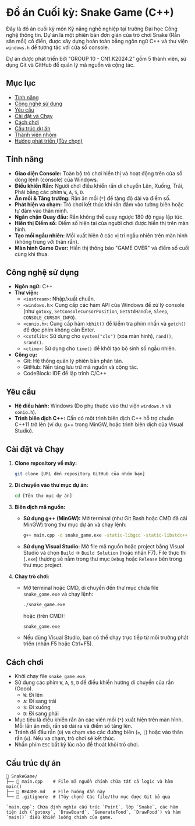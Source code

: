 # Đồ án Cuối kỳ: Snake Game (C++)

Đây là đồ án cuối kỳ môn Kỹ năng nghề nghiệp tại trường Đại học Công nghệ thông tin. Dự án là một phiên bản đơn giản của trò chơi Snake (Rắn săn mồi) cổ điển, được xây dựng hoàn toàn bằng ngôn ngữ C++ và thư viện `windows.h` để tương tác với cửa sổ console.

Dự án được phát triển bởi "GROUP 10 - CN1.K2024.2" gồm 5 thành viên, sử dụng Git và GitHub để quản lý mã nguồn và cộng tác.

## Mục lục
* [Tính năng](#tính-năng)
* [Công nghệ sử dụng](#công-nghệ-sử-dụng)
* [Yêu cầu](#yêu-cầu)
* [Cài đặt và Chạy](#cài-đặt-và-chạy)
* [Cách chơi](#cách-chơi)
* [Cấu trúc dự án](#cấu-trúc-dự-án)
* [Thành viên nhóm](#thành-viên-nhóm)
* [Hướng phát triển (Tùy chọn)](#hướng-phát-triển-tùy-chọn)

## Tính năng
*   **Giao diện Console:** Toàn bộ trò chơi hiển thị và hoạt động trên cửa sổ dòng lệnh (console) của Windows.
*   **Điều khiển Rắn:** Người chơi điều khiển rắn di chuyển Lên, Xuống, Trái, Phải bằng các phím `W`, `A`, `S`, `D`.
*   **Ăn mồi & Tăng trưởng:** Rắn ăn mồi (`*`) để tăng độ dài và điểm số.
*   **Phát hiện va chạm:** Trò chơi kết thúc khi rắn đâm vào tường biên hoặc tự đâm vào thân mình.
*   **Ngăn chặn Quay đầu:** Rắn không thể quay ngược 180 độ ngay lập tức.
*   **Hiển thị Điểm số:** Điểm số hiện tại của người chơi được hiển thị trên màn hình.
*   **Tạo mồi ngẫu nhiên:** Mồi xuất hiện ở các vị trí ngẫu nhiên trên màn hình (không trùng với thân rắn).
*   **Màn hình Game Over:** Hiển thị thông báo "GAME OVER" và điểm số cuối cùng khi thua.

## Công nghệ sử dụng
*   **Ngôn ngữ:** C++
*   **Thư viện:**
    *   `<iostream>`: Nhập/xuất chuẩn.
    *   `<windows.h>`: Cung cấp các hàm API của Windows để xử lý console (như `gotoxy`, `SetConsoleCursorPosition`, `GetStdHandle`, `Sleep`, `CONSOLE_CURSOR_INFO`).
    *   `<conio.h>`: Cung cấp hàm `kbhit()` để kiểm tra phím nhấn và `getch()` để đọc phím không cần Enter.
    *   `<cstdlib>`: Sử dụng cho `system("cls")` (xóa màn hình), `rand()`, `srand()`.
    *   `<ctime>`: Sử dụng cho `time()` để khởi tạo bộ sinh số ngẫu nhiên.
*   **Công cụ:**
    *   Git: Hệ thống quản lý phiên bản phân tán.
    *   GitHub: Nền tảng lưu trữ mã nguồn và cộng tác.
    *   CodeBlock: IDE để lập trình C/C++

## Yêu cầu
*   **Hệ điều hành:** Windows (Do phụ thuộc vào thư viện `windows.h` và `conio.h`).
*   **Trình biên dịch C++:** Cần có một trình biên dịch C++ hỗ trợ chuẩn C++11 trở lên (ví dụ: g++ trong MinGW, hoặc trình biên dịch của Visual Studio).

## Cài đặt và Chạy
1.  **Clone repository về máy:**
    ```bash
    git clone [URL đến repository GitHub của nhóm bạn]
    ```
2.  **Di chuyển vào thư mục dự án:**
    ```bash
    cd [Tên thư mục dự án]
    ```
3.  **Biên dịch mã nguồn:**
    *   **Sử dụng g++ (MinGW):** Mở terminal (như Git Bash hoặc CMD đã cài MinGW) trong thư mục dự án và chạy lệnh:
        ```bash
        g++ main.cpp -o snake_game.exe -static-libgcc -static-libstdc++
        ```
    *   **Sử dụng Visual Studio:** Mở file mã nguồn hoặc project bằng Visual Studio và chọn `Build` -> `Build Solution` (hoặc nhấn F7). File thực thi (`.exe`) thường sẽ nằm trong thư mục `Debug` hoặc `Release` bên trong thư mục project.

4.  **Chạy trò chơi:**
    *   Mở terminal hoặc CMD, di chuyển đến thư mục chứa file `snake_game.exe` và chạy lệnh:
        ```bash
        ./snake_game.exe
        ```
        hoặc (trên CMD):
        ```bash
        snake_game.exe
        ```
    *   Nếu dùng Visual Studio, bạn có thể chạy trực tiếp từ môi trường phát triển (nhấn F5 hoặc Ctrl+F5).

## Cách chơi
*   Khởi chạy file `snake_game.exe`.
*   Sử dụng các phím `W`, `A`, `S`, `D` để điều khiển hướng di chuyển của rắn (Oooo).
    *   `W`: Đi lên
    *   `A`: Đi sang trái
    *   `S`: Đi xuống
    *   `D`: Đi sang phải
*   Mục tiêu là điều khiển rắn ăn các viên mồi (`*`) xuất hiện trên màn hình. Mỗi lần ăn mồi, rắn sẽ dài ra và điểm số tăng lên.
*   Tránh để đầu rắn (`O`) va chạm vào các đường biên (`=`, `|`) hoặc vào thân rắn (`o`). Nếu va chạm, trò chơi sẽ kết thúc.
*   Nhấn phím `ESC` bất kỳ lúc nào để thoát khỏi trò chơi.

## Cấu trúc dự án
```text
📁 SnakeGame/
├── 📄 main.cpp    # File mã nguồn chính chứa tất cả logic và hàm main()
├── 📄 README.md   # File hướng dẫn này
└── 📄 .gitignore  # (Tùy chọn) Các file/thư mục được Git bỏ qua

`main.cpp`: Chứa định nghĩa cấu trúc `Point`, lớp `Snake`, các hàm tiện ích (`gotoxy`, `DrawBoard`, `GenerateFood`, `DrawFood`) và hàm `main()` điều khiển luồng chính của game.
